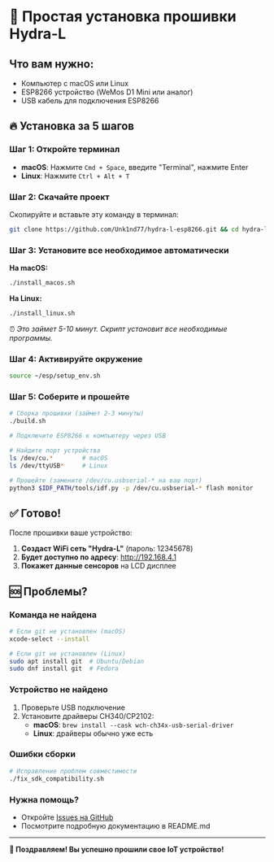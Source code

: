 # 📱 Простая установка прошивки Hydra-L

## Что вам нужно:
- Компьютер с macOS или Linux
- ESP8266 устройство (WeMos D1 Mini или аналог)
- USB кабель для подключения ESP8266

## 🔥 Установка за 5 шагов

### Шаг 1: Откройте терминал
- **macOS**: Нажмите `Cmd + Space`, введите "Terminal", нажмите Enter
- **Linux**: Нажмите `Ctrl + Alt + T`

### Шаг 2: Скачайте проект
Скопируйте и вставьте эту команду в терминал:
```bash
git clone https://github.com/Unk1nd77/hydra-l-esp8266.git && cd hydra-l-esp8266
```

### Шаг 3: Установите все необходимое автоматически
**На macOS:**
```bash
./install_macos.sh
```

**На Linux:**
```bash
./install_linux.sh
```

⏰ *Это займет 5-10 минут. Скрипт установит все необходимые программы.*

### Шаг 4: Активируйте окружение
```bash
source ~/esp/setup_env.sh
```

### Шаг 5: Соберите и прошейте
```bash
# Сборка прошивки (займет 2-3 минуты)
./build.sh

# Подключите ESP8266 к компьютеру через USB

# Найдите порт устройства
ls /dev/cu.*        # macOS
ls /dev/ttyUSB*     # Linux

# Прошейте (замените /dev/cu.usbserial-* на ваш порт)
python3 $IDF_PATH/tools/idf.py -p /dev/cu.usbserial-* flash monitor
```

## ✅ Готово!

После прошивки ваше устройство:
1. **Создаст WiFi сеть "Hydra-L"** (пароль: 12345678)
2. **Будет доступно по адресу**: http://192.168.4.1
3. **Покажет данные сенсоров** на LCD дисплее

## 🆘 Проблемы?

### Команда не найдена
```bash
# Если git не установлен (macOS)
xcode-select --install

# Если git не установлен (Linux)
sudo apt install git  # Ubuntu/Debian
sudo dnf install git  # Fedora
```

### Устройство не найдено
1. Проверьте USB подключение
2. Установите драйверы CH340/CP2102:
   - **macOS**: `brew install --cask wch-ch34x-usb-serial-driver`
   - **Linux**: драйверы обычно уже есть

### Ошибки сборки
```bash
# Исправление проблем совместимости
./fix_sdk_compatibility.sh
```

### Нужна помощь?
- Откройте [Issues на GitHub](https://github.com/Unk1nd77/hydra-l-esp8266/issues)
- Посмотрите подробную документацию в README.md

---

**🎉 Поздравляем! Вы успешно прошили свое IoT устройство!**